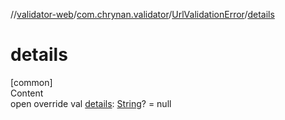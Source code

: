 //[validator-web](../../../index.md)/[com.chrynan.validator](../index.md)/[UrlValidationError](index.md)/[details](details.md)



# details  
[common]  
Content  
open override val [details](details.md): [String](https://kotlinlang.org/api/latest/jvm/stdlib/kotlin/-string/index.html)? = null  




